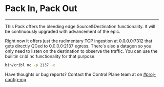 # Pack In, Pack Out
----

This Pack offers the bleeding edge Source&Destination functionality. It will be continuously upgraded with advancement of the epic.

Right now it offers just the rudimentary TCP ingestion at 0.0.0.0:7312 that gets directly QCed to 0.0.0.0:2137 egress. There's also a datagen so you only need to listen on the destination to observe the traffic. You can use the builitin cribl nc functionality for that purpose:
```sh
bin/cribl nc -p 2137 -o
``` 

Have thoughts or bug reports? Contact the Control Plane team at on [#proj-config-mp](https://cribl.enterprise.slack.com/archives/C07AA4AMYB1)